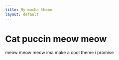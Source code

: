 ```yaml
---
title: My mocha theme
layout: default
---
```


# Cat puccin meow meow

meow meow meow ima make a cool theme i promise
